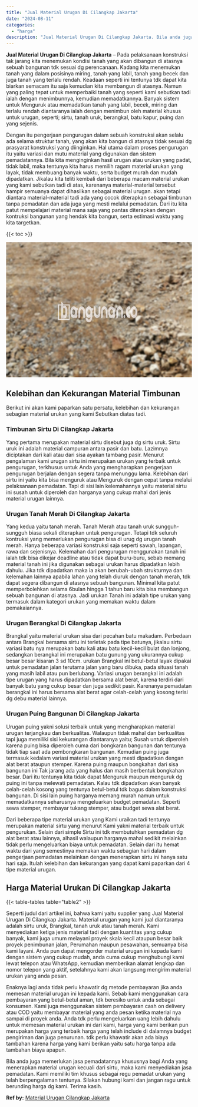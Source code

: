 ```yaml
---
title: "Jual Material Urugan Di Cilangkap Jakarta"
date: "2024-08-11"
categories: 
  - "harga"
description: "Jual Material Urugan Di Cilangkap Jakarta. Bila anda juga memerlukan jasa pemadatannya khususnya bagi Anda yang menerapkan material urugan kecuali dari sirtu..."
---
```


**Jual Material Urugan Di Cilangkap Jakarta** – Pada pelaksanaan konstruksi tak jarang kita menemukan kondisi tanah yang akan dibangun di atasnya sebuah bangunan tdk sesuai dg perencanaan. Kadang kita menemukan tanah yang dalam posisinya miring, tanah yang labil, tanah yang becek dan juga tanah yang terlalu rendah. Keadaan seperti ini tentunya tdk dapat kita biarkan semacam itu saja kemudian kita membangun di atasnya. Namun yang paling tepat untuk memperbaiki tanah yang seperti kami sebutkan tadi ialah dengan menimbunnya, kemudian memadatkannya. Banyak sistem untuk Menguruk atau memadatkan tanah yang labil, becek, miring dan terlalu rendah diantaranya ialah dengan menimbun oleh material khusus untuk urugan, seperti; sirtu, tanah uruk, berangkal, batu kapur, puing dan yang sejenis.

Dengan itu pengerjaan pengurugan dalam sebuah konstruksi akan selalu ada selama struktur tanah, yang akan kita bangun di atasnya tidak sesuai dg prasyarat konstruksi yang diinginkan. Hal utama dalam proses pengurugan itu yaitu variasi dan mutu material yang digunakan dan sistem pemadatannya. Bila kita menginginkan hasil urugan atau urukan yang padat, tidak labil, maka tentunya kita harus memilih ragam material urukan yang layak, tidak membuang banyak waktu, serta budget murah dan mudah dipadatkan. Jikalau kita teliti kembali dari beberapa macam material urukan yang kami sebutkan tadi di atas, karenanya material-material tersebut hampir semuanya dapat dihasilkan sebagai material urugan. akan tetapi diantara material-material tadi ada yang cocok diterapkan sebagai timbunan tanpa pemadatan dan ada juga yang mesti melalui pemadatan. Dari itu kita patut mempelajari material mana saja yang pantas diterapkan dengan kontruksi bangunan yang hendak kita bangun, serta estimasi waktu yang kita targetkan.

{{< toc >}}

![Jual Material Urugan Di Cilangkap Jakarta](/images/jual-urugan-37.png)

## Kelebihan dan Kekurangan Material Timbunan

Berikut ini akan kami paparkan satu persatu, kelebihan dan kekurangan sebagian material urukan yang kami Sebutkan diatas tadi.

### Timbunan Sirtu Di Cilangkap Jakarta

Yang pertama merupakan material sirtu disebut juga dg sirtu uruk. Sirtu uruk ini adalah material campuran antara pasir dan batu. Lazimnya diciptakan dari kali atau dari sisa ayakan tambang pasir. Menurut pengalaman kami urugan sirtu ini merupakan urukan yang terbaik untuk pengurugan, terkhusus untuk Anda yang mengharapkan pengerjaan pengurugan berjalan dengan segera tanpa menunggu lama. Kelebihan dari sirtu ini yaitu kita bisa menguruk atau Menguruk dengan cepat tanpa melalui pelaksanaan pemadatan. Tapi di sisi lain kelemahannya yaitu material sirtu ini susah untuk diperoleh dan harganya yang cukup mahal dari jenis material urugan lainnya.

### Urugan Tanah Merah Di Cilangkap Jakarta

Yang kedua yaitu tanah merah. Tanah Merah atau tanah uruk sungguh-sungguh biasa sekali diterapkan untuk pengurugan. Tetapi tdk seluruh kontruksi yang memerlukan pengurugan bisa di urug dg urugan tanah merah. Hanya beberapa variasi konstruksi saja seperti sawah, lapangan, rawa dan sejenisnya. Kelemahan dari pengurugan menggunakan tanah ini ialah tdk bisa dikejar deadline atau tidak dapat buru-buru, sebab memang material tanah ini jika digunakan sebagai urukan harus dipadatkan lebih dahulu. Jika tdk dipadatkan maka ia akan berubah-ubah strukturnya dan kelemahan lainnya apabila lahan yang telah diuruk dengan tanah merah, tdk dapat segera dibangun di atasnya sebuah bangunan. Minimal kita patut memperbolehkan selama 6bulan hingga 1 tahun baru kita bisa membangun sebuah bangunan di atasnya. Jadi urukan Tanah ini adalah tipe urukan yang termasuk dalam kategori urukan yang memakan waktu dalam pemakaiannya.

### Urugan Berangkal Di Cilangkap Jakarta

Brangkal yaitu material urukan sisa dari pecahan batu makadam. Perbedaan antara Brangkal bersama sirtu ini terletak pada tipe batunya, jikalau sirtu variasi batu nya merupakan batu kali atau batu kecil-kecil bulat dan lonjong, sedangkan berangkal ini merupakan batu gunung yang ukurannya cukup besar besar kisaran 3 sd 10cm. urukan Brangkal ini betul-betul layak dipakai untuk pemadatan jalan terutama jalan yang baru dibuka, pada situasi tanah yang masih labil atau pun berlubang. Variasi urugan berangkal ini adalah tipe urugan yang harus dipadatkan bersama alat berat, karena terdiri dari banyak batu yang cukup besar dan juga sedikit pasir. Karenanya pemadatan berangkal ini harus bersama alat berat agar celah-celah yang kosong terisi dg debu material lainnya.

### Urugan Puing Bangunan Di Cilangkap Jakarta

Urugan puing yakni solusi terbaik untuk yang mengharapkan material urugan terjangkau dan berkualitas. Walaupun tidak mahal dan berkualitas tapi juga memiliki sisi kekurangan diantaranya yaitu; Susah untuk diperoleh karena puing bisa diperoleh cuma dari bongkaran bangunan dan tentunya tidak tiap saat ada pembongkaran bangunan. Kemudian puing juga termasuk kedalam variasi material urukan yang mesti dipadatkan dengan alat berat ataupun stemper. Karena puing maupun bongkahan dari sisa bangunan ini Tak jarang ada yang halus dan masih berbentuk bongkahan besar. Dari itu tentunya kita tidak dapat Menguruk maupun menguruk dg puing ini tanpa melewati pemadatan. Kalau tdk dipadatkan akan banyak celah-celah kosong yang tentunya betul-betul tdk bagus dalam konstruksi bangunan. Di sisi lain puing harganya memang murah namun untuk memadatkannya seharusnya mengeluarkan budget pemadatan. Seperti sewa stemper, membayar tukang stemper, atau budget sewa alat berat.

Dari beberapa tipe material urukan yang Kami uraikan tadi tentunya merupakan material sirtu yang menurut Kami yakni material terbaik untuk pengurukan. Selain dari simple Sirtu ini tdk membutuhkan pemadatan dg alat berat atau lainnya, alhasil walaupun harganya mahal sedikit melainkan tidak perlu mengeluarkan biaya untuk pemadatan. Selain dari itu hemat waktu dari yang semestinya memakan waktu sebagian hari dalam pengerjaan pemadatan melainkan dengan menerapkan sirtu ini hanya satu hari saja. Itulah kelebihan dan kekurangan yang dapat kami paparkan dari 4 tipe material urugan.

## Harga Material Urukan Di Cilangkap Jakarta

{{< table-tables table="table2" >}}

Seperti judul dari artikel ini, bahwa kami yaitu supplier yang Jual Material Urugan Di Cilangkap Jakarta. Material urugan yang kami jual diantaranya adalah sirtu uruk, Brangkal, tanah uruk atau tanah merah. Kami menyediakan ketiga jenis material tadi dengan kuantitas yang cukup banyak, kami juga umum melayani proyek skala kecil ataupun besar baik proyek penimbunan jalan, Perumahan maupun pesawahan, semuanya bisa kami layani. Anda pun dapat mengorder material urugan ini kepada kami dengan sistem yang cukup mudah, anda cuma cukup menghubungi kami lewat telepon atau WhatsApp, kemudian memberikan alamat lengkap dan nomor telepon yang aktif, setelahnya kami akan langsung mengirim material urukan yang anda pesan.

Enaknya lagi anda tidak perlu khawatir dg metode pembayaran jika anda memesan material urugan ini kepada kami. Sebab kami menggunakan cara pembayaran yang betul-betul aman, tdk beresiko untuk anda sebagai konsumen. Kami juga menggunakan sistem pembayaran cash on delivery atau COD yaitu membayar material yang anda pesan ketika material nya sampai di proyek anda. Anda tdk perlu mengeluarkan uang lebih dahulu untuk memesan material urukan ini dari kami, harga yang kami berikan pun merupakan harga yang terbaik harga yang telah include di dalamnya budget pengiriman dan juga penurunan. tdk perlu khawatir akan ada biaya tambahan karena harga yang kami berikan yaitu satu harga tanpa ada tambahan biaya apapun.

Bila anda juga memerlukan jasa pemadatannya khususnya bagi Anda yang menerapkan material urugan kecuali dari sirtu, maka kami menyediakan jasa pemadatan. Kami memiliki tim khusus sebagai regu pemadat urukan yang telah berpengalaman tentunya. Silakan hubungi kami dan jangan ragu untuk berunding harga dg kami. Terima kasih.

**Ref by:** [Material Urugan Cilangkap Jakarta](https://id.wikipedia.org/wiki/Material)
